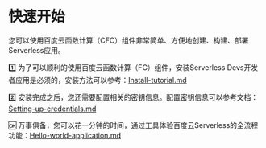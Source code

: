 # 快速开始

您可以使用百度云函数计算（CFC）组件非常简单、方便地创建、构建、部署Serverless应用。

1️⃣ 为了可以顺利的使用百度云函数计算（FC）组件，安装Serverless Devs开发者应用是必须的，安装方法可以参考：[Install-tutorial.md](./install.md)

2️⃣ 安装完成之后，您还需要配置相关的密钥信息。配置密钥信息可以参考文档：[Setting-up-credentials.md](./config.md)

🆗 万事俱备，您可以花一分钟的时间，通过工具体验百度云Serverless的全流程功能：[Hello-world-application.md](./Hello-world-application.md)

